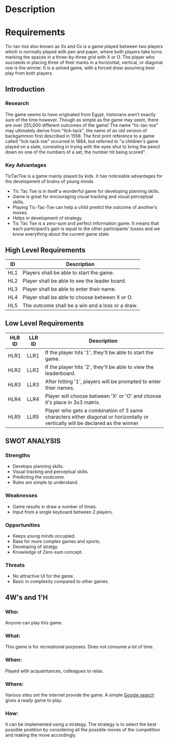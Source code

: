 
# Description
# Requirements
Tic-tac-toe also known as Xs and Os is a game played between two players which is normally played with pen and paper, where both players take turns marking the spaces in a three-by-three grid with X or O. The player who succeeds in placing three of their marks in a horizontal, vertical, or diagonal row is the winner. It is a solved game, with a forced draw assuming best play from both players. 

## Introduction
### Research
The game seems to have originated from Egypt, historians aren’t exactly sure of the time however. Though as simple as the game may seem, there are over 255,000 different outcomes of the game! The name "tic-tac-toe" may ultimately derive from "tick-tack", the name of an old version of backgammon first described in 1558. The first print reference to a game called "tick-tack-toe" occurred in 1884, but referred to "a children's game played on a slate, consisting in trying with the eyes shut to bring the pencil down on one of the numbers of a set, the number hit being scored".

### Key Advantages
TicTacToe is a game mainly played by kids. It has noticeable advantages for the development of brains of young minds.
* Tic Tac Toe is in itself a wonderful game for developing planning skills.
* Game is great for encouraging visual tracking and visual perceptual skills.
* Playing Tic-Tac-Toe can help a child predict the outcome of another’s moves.
* Helps in development of strategy.
* Tic Tac Toe is a zero-sum and perfect information game. It means that each participant’s gain is equal to the other participants’ losses and we know everything about the current game state.

## High Level Requirements
|ID|Description|
|--------|-------|
|HL1|Players shall be able to start the game.|
|HL2 | Player shall be able to see the leader board.|
|HL3 | Player shall be able to enter their name.|
|HL4 | Player shall be able to choose between X or O.|
|HL5 | The outcome shall be a win and a loss or a draw.|

## Low Level Requirements
|HLR ID|LLR ID|Description|
|-------|-------|-----|
|HLR1|LLR1|If the player hits '1', they'll be able to start the game.| 
|HLR2|LLR2|If the player hits '2', they'll be able to view the leaderboard.|
|HLR3|LLR3|After hitting '1', players will be prompted to enter thier names.|
|HLR4|LLR4|Player will choose between 'X' or 'O' and choose it's place in 3x3 matrix.|
|HLR5|LLR5|Player who gets a combination of 3 same characters either diagonal or horizontally or  vertically will be declared as the winner|



## SWOT ANALYSIS
### Strengths
* Develops planning skills.
* Visual tracking and perceptual skills.
* Predicting the ooutcome.
* Rules are simple tp understand.
### Weaknesses
* Game results in draw a number of times.
* Input from a single keyboard between 2 players.
### Opportunities
* Keeps young minds occupied.
* Base for more complex games and sports.
* Developing of stratgy.
* Knowledge of Zero-sum concept.
### Threats
* No attractive UI for the game.
* Basic in complexity compared to other games.
## 4W's and 1'H
### Who:
Anyone can play this game.

### What:
This game is for recreational purposes.
Does not consume a lot of time.
### When:
Played with acquaintances, colleagues to relax.
### Where:
Various sites ont the internet provide the game.
A simple [Google search](https://www.google.com/search?client=firefox-b-d&q=tictactoe) gives a ready game to play.
### How:
It can be implemented using a strategy. The strategy is to select the best possible postition by considering all the possible moves of the competition and making the move accordingly.
